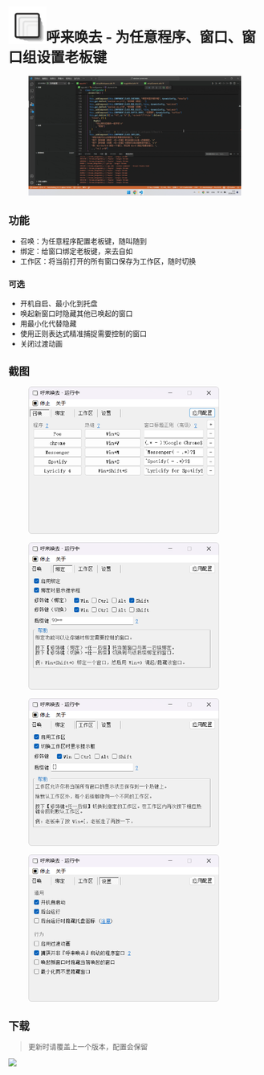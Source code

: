 <img align="left" width="75" height="75" src="misc/icon_480.png">

# 呼来唤去 - 为任意程序、窗口、窗口组设置老板键

<figure>
    <img src="misc/demo1.gif">
    <!-- <figcaption>演示</figcaption> -->
</figure>


## 功能

- 召唤：为任意程序配置老板键，随叫随到
- 绑定：给窗口绑定老板键，来去自如
- 工作区：将当前打开的所有窗口保存为工作区，随时切换

### 可选

- 开机自启、最小化到托盘
- 唤起新窗口时隐藏其他已唤起的窗口
- 用最小化代替隐藏
- 使用正则表达式精准捕捉需要控制的窗口
- 关闭过渡动画

## 截图

<figure>
    <img width="380" src="misc/screenshot1.png">
    <!-- <figcaption>召唤配置</figcaption> -->
</figure>
<figure>
    <img width="380" src="misc/screenshot2.png">
    <!-- <figcaption>绑定配置</figcaption> -->
</figure>
<figure>
    <img width="380" src="misc/screenshot3.png">
    <!-- <figcaption>工作区配置</figcaption> -->
</figure>
<figure>
    <img width="380" src="misc/screenshot4.png">
    <!-- <figcaption>设置</figcaption> -->
</figure>

## 下载

> 更新时请覆盖上一个版本，配置会保留

[![](https://img.shields.io/badge/download-latest-orange.svg)](https://github.com/john-walks-slow/window-summoner/releases/latest)
